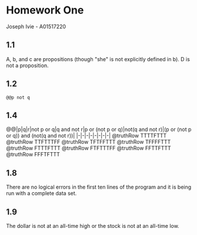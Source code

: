 # Homework One

Joseph Ivie - A01517220

## 1.1

A, b, and c are propositions (though "she" is not explicitly defined in b).  D is not a proposition.

## 1.2

    @@p not q

## 1.4

@@|p|q|r|not p or q|q and not r|p or (not p or q)|not(q and not r)|(p or (not p or q)) and (not(q and not r))|
|-|-|-|-|-|-|-|-|
@truthRow TTTTFTTT
@truthRow TTFTTTFF
@truthRow TFTFFTTT
@truthRow TFFFFTTT
@truthRow FTTTFTTT
@truthRow FTFTTTFF
@truthRow FFTTFTTT
@truthRow FFFTFTTT

## 1.8

There are no logical errors in the first ten lines of the program and it is being run with a complete data set.

## 1.9

The dollar is not at an all-time high or the stock is not at an all-time low.

